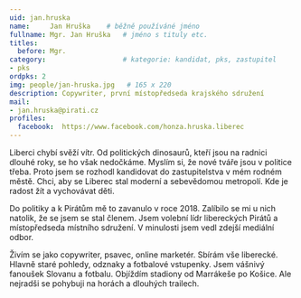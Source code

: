 ```yaml
---
uid: jan.hruska
name:     Jan Hruška  	# běžně používáné jméno
fullname: Mgr. Jan Hruška  	# jméno s tituly etc.
titles:
  before: Mgr.
category:                 	# kategorie: kandidat, pks, zastupitel
- pks
ordpks: 2
img: people/jan-hruska.jpg   # 165 x 220
description: Copywriter, první místopředseda krajského sdružení           	# kratký popis, max 160 znaků
mail:
- jan.hruska@pirati.cz
profiles:
  facebook:  https://www.facebook.com/honza.hruska.liberec
---
```

Liberci chybí svěží vítr. Od politických dinosaurů, kteří jsou na radnici dlouhé roky, se ho však nedočkáme. Myslím si, že nové tváře jsou v politice třeba. Proto jsem se rozhodl kandidovat do zastupitelstva v mém rodném městě. Chci, aby se Liberec stal moderní a sebevědomou metropolí. Kde je radost žít a vychovávat děti.

Do politiky a k Pirátům mě to zavanulo v roce 2018. Zalíbilo se mi u nich natolik, že se jsem se stal členem. Jsem volební lídr libereckých Pirátů a místopředseda místního sdružení. V minulosti jsem vedl zdejší mediální odbor.

Živím se jako copywriter, psavec, online marketér. Sbírám vše liberecké. Hlavně staré pohledy, odznaky a fotbalové vstupenky. Jsem vášnivý fanoušek Slovanu a fotbalu. Objíždím stadiony od Marrákeše po Košice. Ale nejradši se pohybuji na horách a dlouhých trailech.